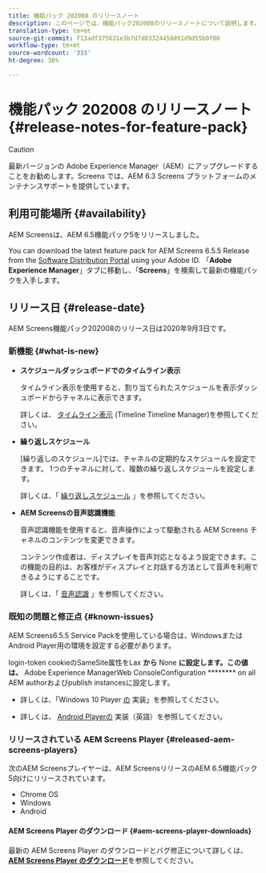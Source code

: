 ```yaml
---
title: 機能パック 202008 のリリースノート
description: このページでは、機能パック202008のリリースノートについて説明します。
translation-type: tm+mt
source-git-commit: f13adf375631e3b7d7d03324458d91d9d55b0f80
workflow-type: tm+mt
source-wordcount: '333'
ht-degree: 36%

---
```



# 機能パック 202008 のリリースノート {#release-notes-for-feature-pack}

>[!CAUTION]
>
>最新バージョンの Adobe Experience Manager（AEM）にアップグレードすることをお勧めします。Screens では、AEM 6.3 Screens プラットフォームのメンテナンスサポートを提供しています。

## 利用可能場所 {#availability}

AEM Screensは、AEM 6.5機能パック5をリリースしました。

You can download the latest feature pack for AEM Screens 6.5.5 Release from the [Software Distribution Portal](https://experience.adobe.com/#/downloads/content/software-distribution/en/aem.html) using your Adobe ID. 「**Adobe Experience Manager**」タブに移動し、「**Screens**」を検索して最新の機能パックを入手します。

## リリース日 {#release-date}

AEM Screens機能パック202008のリリース日は2020年9月3日です。

### 新機能 {#what-is-new}

* **スケジュールダッシュボードでのタイムライン表示**

   タイムライン表示を使用すると、割り当てられたスケジュールを表示ダッシュボードからチャネルに表示できます。

   詳しくは、 [タイムライン表示](/help/user-guide/channel-assignment-latest-fp.md#timeline-view) (Timeline Timeline Manager)を参照してください。

* **繰り返しスケジュール**

   [繰り返しのスケジュール]では、チャネルの定期的なスケジュールを設定できます。 1つのチャネルに対して、複数の繰り返しスケジュールを設定します。

   詳しくは、「 [繰り返しスケジュール](/help/user-guide/channel-assignment-latest-fp.md#recurrence-schedule) 」を参照してください。

* **AEM Screensの音声認識機能**

   音声認識機能を使用すると、音声操作によって駆動される AEM Screens チャネルのコンテンツを変更できます。

   コンテンツ作成者は、ディスプレイを音声対応となるよう設定できます。この機能の目的は、お客様がディスプレイと対話する方法として音声を利用できるようにすることです。

   詳しくは、「 [音声認識](voice-recognition.md) 」を参照してください。

### 既知の問題と修正点 {#known-issues}

AEM Screens6.5.5 Service Packを使用している場合は、WindowsまたはAndroid Player用の環境を設定する必要があります。

login-token cookieのSameSite属性をLax **から** None **に設定します。この値は、** Adobe Experience ManagerWeb ConsoleConfiguration ******** on all AEM authorおよびpublish instancesに設定します。

* 詳しくは、「Windows 10 Player [の](implementing-windows-player.md#fp-environment-setup) 実装」を参照してください。

* 詳しくは、 [Android Playerの](implementing-android-player.md#fp-environment-setup) 実装（英語）を参照してください。

### リリースされている AEM Screens Player {#released-aem-screens-players}

次のAEM Screensプレイヤーは、AEM ScreensリリースのAEM 6.5機能パック5向けにリリースされています。

* Chrome OS
* Windows
* Android

#### AEM Screens Player のダウンロード {#aem-screens-player-downloads}

最新の AEM Screens Player のダウンロードとバグ修正について詳しくは、**[AEM Screens Player のダウンロード](https://download.macromedia.com/screens/index.html)**&#x200B;を参照してください。
